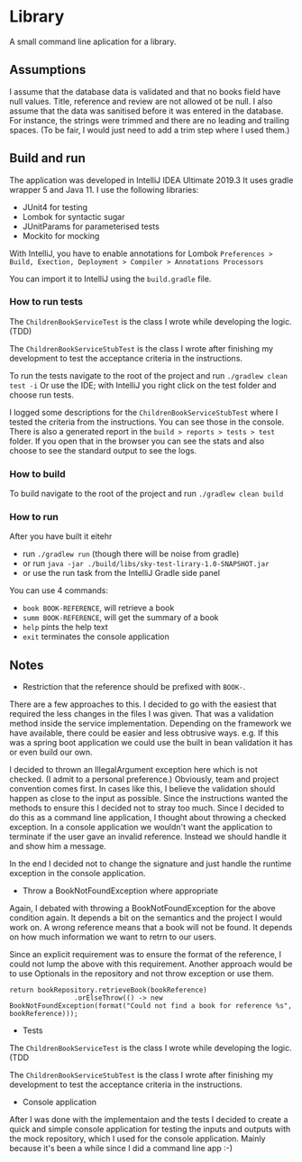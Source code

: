 # Library

A small command line aplication for a library.

## Assumptions

I assume that the database data is validated and that no books field have null values.
Title, reference and review are not allowed ot be null.
I also assume that the data was sanitised before it was entered in the database.
For instance, the strings were trimmed and there are no leading and trailing spaces.
(To be fair, I would just need to add a trim step where I used them.)

## Build and run

The application was developed in IntelliJ IDEA Ultimate 2019.3
It uses gradle wrapper 5 and Java 11.
I use the following libraries: 
* JUnit4 for testing
* Lombok for syntactic sugar
* JUnitParams for parameterised tests
* Mockito for mocking

With IntelliJ, you have to enable annotations for Lombok 
`Preferences > Build, Exection, Deployment > Compiler > Annotations Processors`

You can import it to IntelliJ using the `build.gradle` file.

### How to run tests

The `ChildrenBookServiceTest` is the class I wrote while developing the logic. (TDD)

The `ChildrenBookServiceStubTest` is the class I wrote after finishing my development to test the acceptance criteria in the instructions.

To run the tests navigate to the root of the project and run `./gradlew clean test -i`
Or use the IDE; with IntelliJ you right click on the test folder and choose run tests.

I logged some descriptions for the `ChildrenBookServiceStubTest` where I tested the criteria from the instructions.
You can see those in the console.
There is also a generated report in the `build > reports > tests > test` folder.
If you open that in the browser you can see the stats and also choose to see the standard output to see the logs.

### How to build

To build navigate to the root of the project and run `./gradlew clean build`

### How to run

After you have built it eitehr
* run `./gradlew run` (though there will be noise from gradle)
* or run `java -jar ./build/libs/sky-test-lirary-1.0-SNAPSHOT.jar`
* or use the run task from the IntelliJ Gradle side panel

You can use 4 commands:

- `book BOOK-REFERENCE`, will retrieve a book
- `summ BOOK-REFERENCE`, will get the summary of a book
- `help` pints the help text
- `exit` terminates the console application

## Notes

- Restriction that the reference should be prefixed with `BOOK-`.

There are a few approaches to this.
I decided to go with the easiest that required the less changes in the files I was given.
That was a validation method inside the service implementation.
Depending on the framework we have available, there could be easier and less obtrusive ways.
e.g. If this was a spring boot application we could use the built in bean validation it has or even build our own.

I decided to thrown an IllegalArgument exception here which is not checked. (I admit to a personal preference.)
Obviously, team and project convention comes first.
In cases like this, I believe the validation should happen as close to the input as possible.
Since the instructions wanted the methods to ensure this I decided not to stray too much.
Since I decided to do this as a command line application, I thought about throwing a checked exception.
In a console application we wouldn't want the application to terminate if the user gave an invalid reference.
Instead we should handle it and show him a message.

In the end I decided not to change the signature and just handle the runtime exception in the console application.

- Throw a BookNotFoundException where appropriate

Again, I debated with throwing a BookNotFoundException for the above condition again.
It depends a bit on the semantics and the project I would work on.
A wrong reference means that a book will not be found.
It depends on how much information we want to retrn to our users.

Since an explicit requirement was to ensure the format of the reference, I could not lump the above with this requirement.
Another approach would be to use Optionals in the repository and not throw exception or use them.

```
return bookRepository.retrieveBook(bookReference)
                .orElseThrow(() -> new BookNotFoundException(format("Could not find a book for reference %s", bookReference)));
```

- Tests

The `ChildrenBookServiceTest` is the class I wrote while developing the logic. (TDD

The `ChildrenBookServiceStubTest` is the class I wrote after finishing my development to test the acceptance criteria in the instructions.

- Console application

After I was done with the implementaion and the tests I decided to 
create a quick and simple console application for testing the inputs
and outputs with the mock repository, which I used for the console 
application. Mainly because it's been a while since I did a command 
line app :-)
